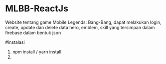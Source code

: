 # MLBB-ReactJs
Website tentang game Mobile Legends: Bang-Bang, dapat melakukan login, create, update dan delete data hero, emblem, skill yang tersimpan dalam firebase dalam bentuk json

#instalasi
1. npm install / yarn install
2. 

